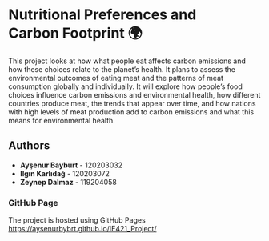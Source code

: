 # Nutritional Preferences and Carbon Footprint 🌍
This project looks at how what people eat affects carbon emissions and how these choices relate to the planet’s health. It plans to assess the environmental outcomes of eating meat and the patterns of meat consumption globally and individually. It will explore how people’s food choices influence carbon emissions and environmental health, how different countries produce meat, the trends that appear over time, and how nations with high levels of meat production add to carbon emissions and what this means for environmental health.

## Authors
- **Ayşenur Bayburt** - 120203032  
- **Ilgın Karlıdağ** - 120203072  
- **Zeynep Dalmaz** - 119204058
### GitHub Page
The project is hosted using GitHub Pages https://aysenurbybrt.github.io/IE421_Project/
